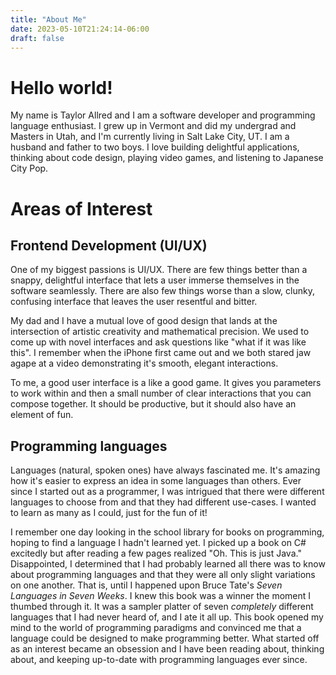 ```yaml
---
title: "About Me"
date: 2023-05-10T21:24:14-06:00
draft: false
---
```


# Hello world!

My name is Taylor Allred and I am a software developer and programming language enthusiast. 
I grew up in Vermont and did my undergrad and Masters in Utah, and I'm currently living in Salt Lake City, UT. 
I am a husband and father to two boys. 
I love building delightful applications, thinking about code design, playing video games, and listening to Japanese City Pop. 

# Areas of Interest
## Frontend Development (UI/UX)
One of my biggest passions is UI/UX. 
There are few things better than a snappy, delightful interface that lets a user immerse themselves in the software seamlessly. 
There are also few things worse than a slow, clunky, confusing interface that leaves the user resentful and bitter. 

My dad and I have a mutual love of good design that lands at the intersection of artistic creativity and mathematical precision. 
We used to come up with novel interfaces and ask questions like "what if it was like this". 
I remember when the iPhone first came out and we both stared jaw agape at a video demonstrating it's smooth, elegant interactions. 

To me, a good user interface is a like a good game. 
It gives you parameters to work within and then a small number of clear interactions that you can compose together. 
It should be productive, but it should also have an element of fun.  

## Programming languages
Languages (natural, spoken ones) have always fascinated me. It's amazing how it's easier to express an idea in some languages than others. 
Ever since I started out as a programmer, I was intrigued that there were different languages to choose from and that they had different use-cases. 
I wanted to learn as many as I could, just for the fun of it! 

I remember one day looking in the school library for books on programming, hoping to find a language I hadn't learned yet. 
I picked up a book on C# excitedly but after reading a few pages realized "Oh. This is just Java." 
Disappointed, I determined that I had probably learned all there was to know about programming languages and that they were all only slight variations on one another. 
That is, until I happened upon Bruce Tate's *Seven Languages in Seven Weeks*.
I knew this book was a winner the moment I thumbed through it. It was a sampler platter of seven *completely* different languages that I had never heard of, and I ate it all up. 
This book opened my mind to the world of programming paradigms and convinced me that a language could be designed to make programming better. 
What started off as an interest became an obsession and I have been reading about, thinking about, and keeping up-to-date with programming languages ever since. 
